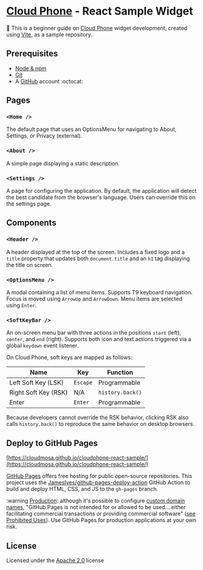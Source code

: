 # [Cloud Phone](https://www.cloudfone.com/) - React Sample Widget

:beginner: This is a beginner guide on [Cloud Phone](https://www.cloudfone.com/) widget development, created using [Vite](https://vite.dev/guide/), as a sample repository.

## Prerequisites

* [Node & npm](https://nodejs.org/en/download/)
* [Git](https://git-scm.com/book/en/v2/Getting-Started-Installing-Git)
* A [GitHub](https://github.com/signup) account :octocat:

## Pages

### `<Home />`

The default page that uses an OptionsMenu for navigating to About, Settings, or Privacy (external).

### `<About />`

A simple page displaying a static description.

### `<Settings />`

A page for configuring the application. By default, the application will detect the best candidate from the browser's language. Users can override this on the settings page.

## Components

### `<Header />`

A header displayed at the top of the screen. Includes a fixed logo and a `title` property that updates both `document.title` and an `h1` tag displaying the title on screen.

### `<OptionsMenu />`

A modal containing a list of menu items. Supports T9 keyboard navigation. Focus is moved using `ArrowUp` and `ArrowDown`. Menu items are selected using `Enter`.

### `<SoftKeyBar />`

An on-screen menu bar with three actions in the positions `start` (left), `center`, and `end` (right). Supports both icon and text actions triggered via a global `keydown` event listener.

On Cloud Phone, soft keys are mapped as follows:

| Name                  | Key           | Function          |
| --------------------- | ------------- | ----------------- |
| Left Soft Key (LSK)   | `Escape`      | Programmable      |
| Right Soft Key (RSK)  | N/A           | `history.back()`  |
| Enter                 | `Enter`       | Programmable      |

Because developers cannot override the RSK behavior, clicking RSK also calls `history.back()` to reproduce the same behavior on desktop browsers.

## Deploy to GitHub Pages

[https://cloudmosa.github.io/cloudphone-react-sample/](https://cloudmosa.github.io/cloudphone-react-sample/)

[GitHub Pages](https://pages.github.com/) offers free hosting for public open-source repositories. This project uses the [JamesIves/github-pages-deploy-action](https://github.com/JamesIves/github-pages-deploy-action) GitHub Action to build and deploy HTML, CSS, and JS to the `gh-pages` branch.

:warning <u>Production</u>: although it's possible to configure [custom domain names](https://docs.github.com/en/pages/configuring-a-custom-domain-for-your-github-pages-site/about-custom-domains-and-github-pages), "GitHub Pages is not intended for or allowed to be used... either facilitating commercial transactions or providing commercial software" ([see Prohibited Uses](https://docs.github.com/en/pages/getting-started-with-github-pages/about-github-pages#prohibited-uses)). Use GitHub Pages for production applications at your own risk.

## License

Licensed under the [Apache 2.0](./LICENSE) license

